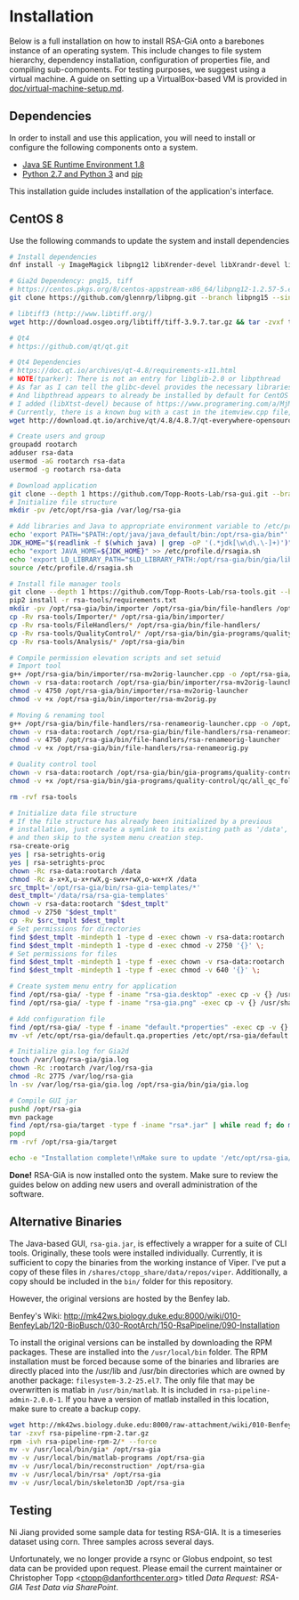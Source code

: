 # Installation

Below is a full installation on how to install RSA-GiA onto a barebones instance
of an operating system. This include changes to file system
hierarchy, dependency installation, configuration of properties file, and
compiling sub-components. For testing purposes, we suggest using a virtual
machine. A guide on setting up a VirtualBox-based VM is provided in [doc/virtual-machine-setup.md](doc/virtual-machine-setup.md).

## Dependencies

In order to install and use this application, you will need to install or
configure the following components onto a system.

* [Java SE Runtime Environment 1.8](https://www.oracle.com/technetwork/java/javase/downloads/java-archive-javase8-2177648.html)
* [Python 2.7 and Python 3](https://www.python.org/downloads/) and [pip](https://pip.pypa.io/en/stable/installing/)

This installation guide includes installation of the application's interface.

## CentOS 8

Use the following commands to update the system and install dependencies

```bash
# Install dependencies
dnf install -y ImageMagick libpng12 libXrender-devel libXrandr-devel libXfixes-devel libXinerama-devel fontconfig-devel freetype-devel libXi-devel libXt-devel libXext-devel libX11-devel libSM-devel libICE-devel glibc-devel libXtst-devel tinyxml gcc gcc-c++ maven

# Gia2d Dependency: png15, tiff
# https://centos.pkgs.org/8/centos-appstream-x86_64/libpng12-1.2.57-5.el8.x86_64.rpm.html
git clone https://github.com/glennrp/libpng.git --branch libpng15 --single-branch && cd libpng && ./configure --exec-prefix=/usr --libdir=/lib64 && make && make check && make install && cd .. && rm -rvf libpng/

# libtiff3 (http://www.libtiff.org/)
wget http://download.osgeo.org/libtiff/tiff-3.9.7.tar.gz && tar -zvxf tiff-3.9.7.tar.gz && cd tiff-3.9.7/ && ./configure --exec-prefix=/usr --libdir=/lib64 && make && make check && make install && cd .. && rm -rvf tiff-3.9.7.tar.gz tiff-3.9.7/

# Qt4
# https://github.com/qt/qt.git

# Qt4 Dependencies
# https://doc.qt.io/archives/qt-4.8/requirements-x11.html
# NOTE(tparker): There is not an entry for libglib-2.0 or libpthread
# As far as I can tell the glibc-devel provides the necessary libraries for libglib-2.0
# And libpthread appears to already be installed by default for CentOS 8
# I added (libXtst-devel) because of https://www.programering.com/a/MjM3kjNwATA.html
# Currently, there is a known bug with a cast in the itemview.cpp file, so we have to replace the type with sed
wget http://download.qt.io/archive/qt/4.8/4.8.7/qt-everywhere-opensource-src-4.8.7.tar.gz && tar -zxvf qt-everywhere-opensource-src-4.8.7.tar.gz && cd qt-everywhere-opensource-src-4.8.7/ && echo 'yes' | ./configure -prefix /opt/Qt-4.8.7  -opensource -shared -no-pch -no-javascript-jit -no-script -nomake demos -nomake examples && sed -i 's|view()->selectionModel()->select(index, QItemSelectionModel::Columns \& QItemSelectionModel::Deselect);|view()->selectionModel()->select(index, static_cast<QItemSelectionModel::SelectionFlags>(QItemSelectionModel::Columns \& QItemSelectionModel::Deselect));|g' ./src/plugins/accessible/widgets/itemviews.cpp && gmake -j4 && gmake install && ln -s /opt/Qt-4.8.7/lib/libQtCore.so.4 /usr/lib64/libQtCore.so.4 && cd .. && rm -rvf qt-everywhere-opensource-src-4.8.7.tar.gz qt-everywhere-opensource-src-4.8.7/

# Create users and group
groupadd rootarch
adduser rsa-data
usermod -aG rootarch rsa-data
usermod -g rootarch rsa-data

# Download application
git clone --depth 1 https://github.com/Topp-Roots-Lab/rsa-gui.git --branch master --single-branch /opt/rsa-gia
# Initialize file structure
mkdir -pv /etc/opt/rsa-gia /var/log/rsa-gia

# Add libraries and Java to appropriate environment variable to /etc/profile.d
echo 'export PATH="$PATH:/opt/java/java_default/bin:/opt/rsa-gia/bin"' > /etc/profile.d/rsagia.sh
JDK_HOME="$(readlink -f $(which java) | grep -oP '(.*jdk[\w\d\.\-]+)')"
echo "export JAVA_HOME=${JDK_HOME}" >> /etc/profile.d/rsagia.sh
echo 'export LD_LIBRARY_PATH="$LD_LIBRARY_PATH:/opt/rsa-gia/bin/gia/lib/"' >> /etc/profile.d/rsagia.sh
source /etc/profile.d/rsagia.sh

# Install file manager tools
git clone --depth 1 https://github.com/Topp-Roots-Lab/rsa-tools.git --branch master --single-branch
pip2 install -r rsa-tools/requirements.txt
mkdir -pv /opt/rsa-gia/bin/importer /opt/rsa-gia/bin/file-handlers /opt/rsa-gia/bin/gia-programs/quality-control/qc
cp -Rv rsa-tools/Importer/* /opt/rsa-gia/bin/importer/
cp -Rv rsa-tools/FileHandlers/* /opt/rsa-gia/bin/file-handlers/
cp -Rv rsa-tools/QualityControl/* /opt/rsa-gia/bin/gia-programs/quality-control/qc/
cp -Rv rsa-tools/Analysis/* /opt/rsa-gia/bin

# Compile permission elevation scripts and set setuid
# Import tool
g++ /opt/rsa-gia/bin/importer/rsa-mv2orig-launcher.cpp -o /opt/rsa-gia/bin/importer/rsa-mv2orig-launcher
chown -v rsa-data:rootarch /opt/rsa-gia/bin/importer/rsa-mv2orig-launcher
chmod -v 4750 /opt/rsa-gia/bin/importer/rsa-mv2orig-launcher
chmod -v +x /opt/rsa-gia/bin/importer/rsa-mv2orig.py

# Moving & renaming tool
g++ /opt/rsa-gia/bin/file-handlers/rsa-renameorig-launcher.cpp -o /opt/rsa-gia/bin/file-handlers/rsa-renameorig-launcher
chown -v rsa-data:rootarch /opt/rsa-gia/bin/file-handlers/rsa-renameorig-launcher
chmod -v 4750 /opt/rsa-gia/bin/file-handlers/rsa-renameorig-launcher
chmod -v +x /opt/rsa-gia/bin/file-handlers/rsa-renameorig.py

# Quality control tool
chown -v rsa-data:rootarch /opt/rsa-gia/bin/gia-programs/quality-control/qc/all_qc_folder.py
chmod -v +x /opt/rsa-gia/bin/gia-programs/quality-control/qc/all_qc_folder.py

rm -rvf rsa-tools

# Initialize data file structure
# If the file structure has already been initialized by a previous
# installation, just create a symlink to its existing path as '/data',
# and then skip to the system menu creation step.
rsa-create-orig
yes | rsa-setrights-orig
yes | rsa-setrights-proc
chown -Rc rsa-data:rootarch /data
chmod -Rc a-x+X,u-x+rwX,g-swx+rwX,o-wx+rX /data
src_tmplt='/opt/rsa-gia/bin/rsa-gia-templates/*'
dest_tmplt='/data/rsa/rsa-gia-templates'
chown -v rsa-data:rootarch "$dest_tmplt"
chmod -v 2750 "$dest_tmplt"
cp -Rv $src_tmplt $dest_tmplt
# Set permissions for directories
find $dest_tmplt -mindepth 1 -type d -exec chown -v rsa-data:rootarch '{}' \;
find $dest_tmplt -mindepth 1 -type d -exec chmod -v 2750 '{}' \;
# Set permissions for files
find $dest_tmplt -mindepth 1 -type f -exec chown -v rsa-data:rootarch '{}' \;
find $dest_tmplt -mindepth 1 -type f -exec chmod -v 640 '{}' \;

# Create system menu entry for application
find /opt/rsa-gia/ -type f -iname "rsa-gia.desktop" -exec cp -v {} /usr/share/applications/ \;
find /opt/rsa-gia/ -type f -iname "rsa-gia.png" -exec cp -v {} /usr/share/pixmaps/ \;

# Add configuration file
find /opt/rsa-gia/ -type f -iname "default.*properties" -exec cp -v {} /etc/opt/rsa-gia \;
mv -vf /etc/opt/rsa-gia/default.qa.properties /etc/opt/rsa-gia/default.properties

# Initialize gia.log for Gia2d
touch /var/log/rsa-gia/gia.log
chown -Rc :rootarch /var/log/rsa-gia
chmod -Rc 2775 /var/log/rsa-gia
ln -sv /var/log/rsa-gia/gia.log /opt/rsa-gia/bin/gia/gia.log

# Compile GUI jar
pushd /opt/rsa-gia
mvn package
find /opt/rsa-gia/target -type f -iname "rsa*.jar" | while read f; do mv -vf "$f" "$(echo "/opt/rsa-gia/bin/gia-java/$(basename "$f" | sed 's/gui/gia/')")"; done
popd
rm -rvf /opt/rsa-gia/target

echo -e "Installation complete!\nMake sure to update '/etc/opt/rsa-gia/default.properties.' to point to your database server.\nYou will need to add any users to the 'rootarch' group before use.\nReboot required."
```

**Done!** RSA-GiA is now installed onto the system. Make sure to review the guides below on adding new users and overall administration of the software.

## Alternative Binaries

The Java-based GUI, `rsa-gia.jar`, is effectively a wrapper for a suite of CLI tools. Originally, these tools were installed individually. Currently, it is sufficient to copy the binaries from the working instance of Viper. I've put a copy of these files in `/shares/ctopp_share/data/repos/viper`. Additionally, a copy should be included in the `bin/` folder for this repository.

However, the original versions are hosted by the Benfey lab.

Benfey's Wiki: http://mk42ws.biology.duke.edu:8000/wiki/010-BenfeyLab/120-BioBusch/030-RootArch/150-RsaPipeline/090-Installation

To install the original versions can be installed by downloading the RPM packages. These are installed into the `/usr/local/bin` folder. The RPM installation must be forced because some of the binaries and libraries are directly placed into the /usr/lib and /usr/bin directories which are owned by another package: `filesystem-3.2-25.el7`. The only file that may be overwritten is matlab in `/usr/bin/matlab`. It is included in `rsa-pipeline-admin-2.0.0-1`. If you have a version of matlab installed in this location, make sure to create a backup copy.

```bash
wget http://mk42ws.biology.duke.edu:8000/raw-attachment/wiki/010-BenfeyLab/120-BioBusch/030-RootArch/150-RsaPipeline/090-Installation/rsa-pipeline-rpm-2.tar.gz
tar -zxvf rsa-pipeline-rpm-2.tar.gz
rpm -ivh rsa-pipeline-rpm-2/* --force
mv -v /usr/local/bin/gia* /opt/rsa-gia
mv -v /usr/local/bin/matlab-programs /opt/rsa-gia
mv -v /usr/local/bin/reconstruction* /opt/rsa-gia
mv -v /usr/local/bin/rsa* /opt/rsa-gia
mv -v /usr/local/bin/skeleton3D /opt/rsa-gia
```

## Testing

Ni Jiang provided some sample data for testing RSA-GIA. It is a timeseries dataset using corn. Three samples across several days.

Unfortunately, we no longer provide a rsync or Globus endpoint, so test data can be provided upon request. Please email the current maintainer or Christopher Topp <<ctopp@danforthcenter.org>> titled _Data Request: RSA-GIA Test Data via SharePoint_.
